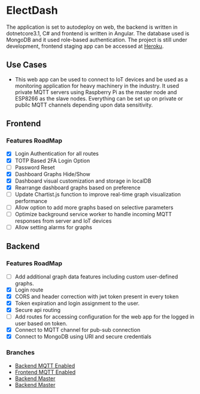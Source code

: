 # ElectDash 
The application is set to autodeploy on web, the backend is written in dotnetcore3.1, C# and frontend is written in Angular. The database used is MongoDB and it used role-based authentication. The project is still under development, frontend staging app can be accessed at [Heroku](https://electdash-staging.herokuapp.com/).

## Use Cases
- This web app can be used to connect to IoT devices and be used as a monitoring application for heavy machinery in the industry. It used private MQTT servers using Raspberry Pi as the master node and ESP8266 as the slave nodes. Everything can be set up on private or pubilc MQTT channels depending upon data sensitivity.

## Frontend 
### Features RoadMap
- [x] Login Authentication for all routes
- [x] TOTP Based 2FA Login Option
- [ ] Password Reset
- [x] Dashboard Graphs Hide/Show
- [x] Dashboard visual customization and storage in localDB
- [x] Rearrange dashboard graphs based on preference
- [ ] Update Chartist.js function to improve real-time graph visualization performance
- [ ] Allow option to add more graphs based on selective parameters
- [ ] Optimize background service worker to handle incoming MQTT responses from server and IoT devices
- [ ] Allow setting alarms for graphs 

## Backend
### Features RoadMap
- [ ] Add additional graph data features including custom user-defined graphs.
- [x] Login route
- [x] CORS and header correction with jwt token present in every token
- [x] Token expiration and login assignment to the user.
- [x] Secure api routing
- [ ] Add routes for accessing configuration for the web app for the logged in user based on token.
- [x] Connect to MQTT channel for pub-sub connection
- [x] Connect to MongoDB using URI and secure credentials

### Branches
- [Backend MQTT Enabled](https://github.com/Heave6899/ElectDash/tree/backend-feature-mqtt)
- [Frontend MQTT Enabled](https://github.com/Heave6899/ElectDash/tree/frontend-mqtt)
- [Backend Master](https://github.com/Heave6899/ElectDash/tree/backend-master)
- [Backend Master](https://github.com/Heave6899/ElectDash/tree/frontend-master)
